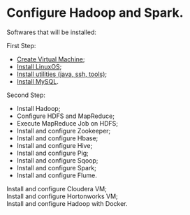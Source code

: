 # Configure Hadoop and Spark.

Softwares that will be installed:

First Step:

- [Create Virtual Machine](./First_Steps/README.md);
- [Install LinuxOS](./First_Steps/README.md);
- [Install utilities (java, ssh, tools)](./First_Steps/README.md);
- [Install MySQL](./First_Steps/README.md).

Second Step:

- Install Hadoop;
- Configure HDFS and MapReduce;
- Execute MapReduce Job on HDFS;
- Install and configure Zookeeper;
- Install and configure Hbase;
- Install and configure Hive;
- Install and configure Pig;
- Install and configure Sqoop;
- Install and configure Spark;
- Install and configure Flume.

Install and configure Cloudera VM;<br>
Install and configure Hortonworks VM;<br>
Install and configure Hadoop with Docker.
